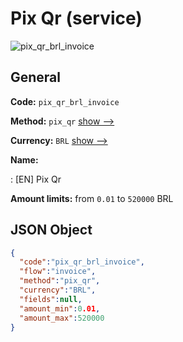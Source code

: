 
# Pix Qr (service) 
![pix_qr_brl_invoice](https://static.openfintech.io/payment_methods/pix_qr_brl_invoice/logo.svg?w=400&c=v0.59.26#w200)  

## General 
 
**Code:** `pix_qr_brl_invoice` 
 
**Method:** `pix_qr` 
 [show -->](/payment-methods/pix_qr/) 
 
**Currency:** `BRL` [show -->](/currencies/BRL/) 
 
**Name:** 
 
:	[EN] Pix Qr 
 
**Amount limits:** from `0.01` to `520000` BRL 

## JSON Object 

```json
{
  "code":"pix_qr_brl_invoice",
  "flow":"invoice",
  "method":"pix_qr",
  "currency":"BRL",
  "fields":null,
  "amount_min":0.01,
  "amount_max":520000
}
```  

